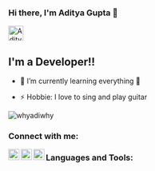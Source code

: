 ### Hi there, I'm Aditya Gupta 👋<a href="https://dev.to/whyadiwhy">
  <img src="https://d2fltix0v2e0sb.cloudfront.net/dev-badge.svg" alt="Aditya Gupta's DEV Profile" height="30" width="30">
</a>

## I'm a Developer!!

- 🌱 I’m currently learning everything 🤣

- ⚡ Hobbie: I love to sing and play guitar 
<p align="left"> <img src="https://komarev.com/ghpvc/?username=whyadiwhy&label=Profile%20views&color=0e75b6&style=flat" alt="whyadiwhy" /> </p>

### Connect with me:
[<img align="left" alt="codeSTACKr | Twitter" width="22px" src="https://cdn.jsdelivr.net/npm/simple-icons@v3/icons/twitter.svg" />][twitter]
[<img align="left" alt="Aditya | LinkedIn" width="22px" src="https://cdn.jsdelivr.net/npm/simple-icons@v3/icons/linkedin.svg" />][linkedin]
[<img align="left" alt="_whyadiwhy | Instagram" width="22px" src="https://cdn.jsdelivr.net/npm/simple-icons@v3/icons/instagram.svg" />][instagram]



### Languages and Tools:

<a href="https://dev.to/whyadiwhy">
  <i class="fab fa-dev" title="whyadiwhy's DEV Profile"></i>
</a>
<br />


[twitter]: https://twitter.com/whyadiwhy
[instagram]: https://instagram.com/_whyadiwhy
[linkedin]: https://www.linkedin.com/in/whyadiwhy

